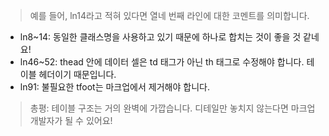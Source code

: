 > 예를 들어, ln14라고 적혀 있다면 열네 번째 라인에 대한 코멘트를 의미합니다.

- ln8~14: 동일한 클래스명을 사용하고 있기 때문에 하나로 합치는 것이 좋을 것 같네요!
- ln46~52: thead 안에 데이터 셀은 td 태그가 아닌 th 태그로 수정해야 합니다. 테이블 헤더이기 때문입니다.
- ln91: 불필요한 tfoot는 마크업에서 제거해야 합니다.

> 총평: 테이블 구조는 거의 완벽에 가깝습니다. 디테일만 놓치지 않는다면 마크업 개발자가 될 수 있어요!